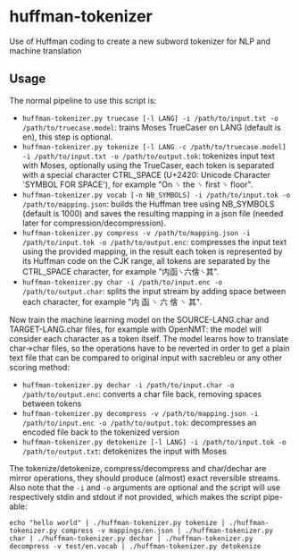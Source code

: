 # huffman-tokenizer
Use of Huffman coding to create a new subword tokenizer for NLP and machine translation

## Usage
The normal pipeline to use this script is:

- `huffman-tokenizer.py truecase [-l LANG] -i /path/to/input.txt -o /path/to/truecase.model`: trains Moses TrueCaser on LANG (default is en), this step is optional.
- `huffman-tokenizer.py tokenize [-l LANG -c /path/to/truecase.model] -i /path/to/input.txt -o /path/to/output.tok`: tokenizes input text with Moses, optionally using the TrueCaser, each token is separated with a special character CTRL_SPACE (U+2420: Unicode Character 'SYMBOL FOR SPACE'), for example "On ␠ the ␠ first ␠ floor".
- `huffman-tokenizer.py vocab [-n NB_SYMBOLS] -i /path/to/input.tok -o /path/to/mapping.json`: builds the Huffman tree using NB_SYMBOLS (default is 1000) and saves the resulting mapping in a json file (needed later for compression/decompression).
- `huffman-tokenizer.py compress -v /path/to/mapping.json -i /path/to/input.tok -o /path/to/output.enc`: compresses the input text using the provided mapping, in the result each token is represented by its Huffman code on the CJK range, all tokens are separated by the CTRL_SPACE character, for example "内函␠六倽␠其".
- `huffman-tokenizer.py char -i /path/to/input.enc -o /path/to/output.char`: splits the input stream by adding space between each character, for example "内 函 ␠ 六 倽 ␠ 其".

Now train the machine learning model on the SOURCE-LANG.char and TARGET-LANG.char files, for example with OpenNMT: the model will consider each character as a token itself. The model learns how to translate char->char files, so the operations have to be reverted in order to get a plain text file that can be compared to original input with sacrebleu or any other scoring method:

- `huffman-tokenizer.py dechar -i /path/to/input.char -o /path/to/output.enc`: converts a char file back, removing spaces between tokens
- `huffman-tokenizer.py decompress -v /path/to/mapping.json -i /path/to/input.enc -o /path/to/output.tok`: decompresses an encoded file back to the tokenized version
- `huffman-tokenizer.py detokenize [-l LANG] -i /path/to/input.tok -o /path/to/output.txt`: detokenizes the input with Moses

The tokenize/detokenize, compress/decompress and char/dechar are mirror operations, they should produce (almost) exact reversible streams. Also note that the `-i` and `-o` arguments are optional and the script will use respectively stdin and stdout if not provided, which makes the script pipe-able:

```echo "hello world" | ./huffman-tokenizer.py tokenize | ./huffman-tokenizer.py compress -v mappings/en.json | ./huffman-tokenizer.py char | ./huffman-tokenizer.py dechar | ./huffman-tokenizer.py decompress -v test/en.vocab | ./huffman-tokenizer.py detokenize```

